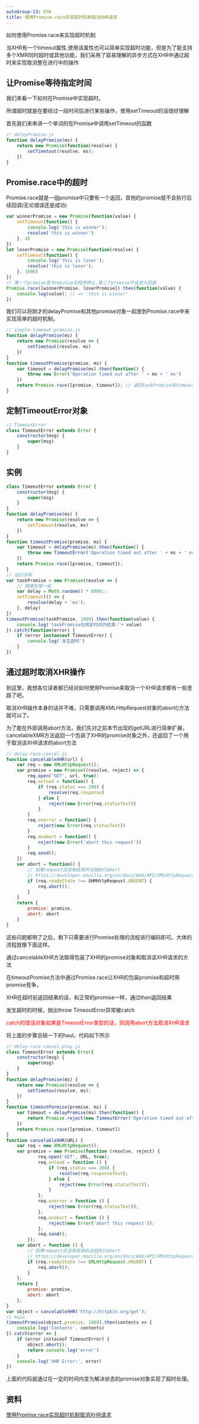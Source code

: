```yaml
---
autoGroup-13: ES6
title: 使用Promise.race实现超时机制取消XHR请求
---
```

如何使用Promise.race来实现超时机制

当XHR有一个timeout属性,使用该属性也可以简单实现超时功能，但是为了能支持多个XMR同时超时或其他功能，我们采用了容易理解的异步方式在XHR中通过超时来实现取消整在进行中的操作

## 让Promise等待指定时间
我们来看一下如何在Promise中实现超时。

所谓超时就是在要经过一段时间后进行某些操作，使用setTimeout的话很好理解

首先我们来串讲一个单词的在Promise中调用setTimeout的函数
```js
// delayPromise.js
function delayPromise(ms) {
    return new Promise(function(resolve) {
        setTimetout(resolve, ms);
    })
}
```
## Promise.race中的超时
Promise.race就是一组promise中只要有一个返回，其他的promise就不会执行后续回调(无论错误还是成功)
```js
var winnerPromise = new Promise(function(value) {
    setTimeout(function() {
        console.log('this is winner');
        resolve('this is winner')
    }, 4)
})
let loserPromise = new Promise(function(resolve) {
    setTimeout(function() {
        console.log('this is loser');
        resolve('this is loser');
    }, 1000)
})
// 第一个promise变为resolve后程序停止,第二个promise不会进入回调
Promise.race([winnerPromise, loserPromise]).then(function(value) {
    console.log(value); // => 'this is winner'
})
```
我们可以将刚才的delayPromise和其他promise对象一起放到Promise.race中来实现简单的超时机制。
```js
// simple-timeout-promise.js
function delayPromise(ms) {
    return new Promise(resolve => {
        setTimetout(resolve, ms)
    })
}
function timeoutPromise(promise, ms) {
    var timeout = delayPromise(ms).then(function() {
        throw new Error('Operation timed out after ' + ms + ' ms')
    })
    return Promise.race([promise, timeout]); // 返回taskPromise和timeoutPromise组成的Promise.race
}
```
## 定制TimeoutError对象
```js
// TimeoutError
class TimeoutError extends Error {
    constructor(msg) {
        super(msg)
    }
}
```
## 实例
```js
class TimeoutError extends Error {
    constructor(msg) {
        super(msg)
    } 
}
function delayPromise(ms) {
    return new Promise(resolve => {
        setTimeout(resolve, ms)
    })
}
function timeoutPromise(promise, ms) {
    var timeout = delayPromise(ms).then(function() {
        throw new TimeoutError('Operation timed out after ' + ms + ' ms')
    })
    return Promise.race([promise, timeout]);
}
// 运行示例
var taskPromise = new Promise(resolve => {
    // 随便处理一些
    var delay = Math.random() * 8000;;
    setTimeout(() => {
        resolve(delay + 'ms');
    }, delay)
})
timeoutPromise(taskPromise, 1000).then(function(value) {
    console.log('taskPromise在规定时间内结束:'+ value)
}).catch(function(error) {
    if (error instanceof TimeoutError) {
        console.log('发生超时')
    }
})
```
## 通过超时取消XHR操作
到这里，我想各位读者都已经对如何使用Promise来取消一个XHR请求都有一些思路了吧。

取消XHR操作本身的话并不难，只需要调用XMLHttpRequest对象的abort()方法就可以了。

为了能在外部调用abort方法，我们先对之前本节出现的getURL进行简单扩展，cancelableXMR方法返回一个包装了XHR的promise对象之外，还返回了一个用于取消该XHR请求的abort方法
```js
// delay-race-cancel.js
function cancelableXHR(url) {
    var req = new XMLHttpRequest();
    var promise = new Promise((resolve, reject) => {
        req.open('GET', url, true);
        req.onload = function() {
            if (req.status === 200) {
                resolve(req.response)
            } else {
                reject(new Error(req.statusText))
            }
        }
        req.onerror = function() {
            reject(new Error(req.statusText))
        }
        req.onabort = function() {
            reject(new Error('abort this request'))
        }
        req.send();
    })
    var abort = function() {
        // 如果request还没有结束的话就执行abort
        // https://developer.mozilla.org/en/docs/Web/API/XMLHttpRequest/Using_XMLHttpRequest
        if (req.readyState !== XHMHttpReqeust.UNSENT) {
            req.abort();
        }
    }
    return {
        promise: promise,
        abort: abort
    }
}
```
这些问题都明了之后，剩下只需要进行Promise处理的流程进行编码即可。大体的流程就像下面这样。

通过cancelableXHR方法取得包装了XHR的promise对象和取消该XHR请求的方法

在timeoutPromise方法中通过Promise.race让XHR的包装promise和超时用promise竞争。

XHR在超时前返回结果的话，和正常的promise一样，通过then返回结果

发生超时的时候，抛出throw TimeoutError异常被catch

<span style="color:red">catch的错误对象如果是TimeoutError类型的话，则调用abort方法取消XHR请求</span>

将上面的步骤总结一下的haul，代码如下所示
```js
// delay-race-cancel-play.js
class TimeoutError extends Error{
    constructor(msg) {
        super(msg)
    }
}
function delayPromise(ms) {
    return new Promise(resolve => {
        setTimetou(resolve, ms);
    })
}
function timeoutPormise(promise, ms) {
    var timeout = delayPromise(ms).then(function() {
        return Promise.reject(new TimeoutError('Operation timed out after '+ms))
    })
    return Promise.race([promise, timeout])
}
function cancelableXHR(URL) {
    var req = new XMLHttpRequest();
    var promise = new Promise(function (resolve, reject) {
            req.open('GET', URL, true);
            req.onload = function () {
                if (req.status === 200) {
                    resolve(req.responseText);
                } else {
                    reject(new Error(req.statusText));
                }
            };
            req.onerror = function () {
                reject(new Error(req.statusText));
            };
            req.onabort = function () {
                reject(new Error('abort this request'));
            };
            req.send();
        });
    var abort = function () {
        // 如果request还没有结束的话就执行abort
        // https://developer.mozilla.org/en/docs/Web/API/XMLHttpRequest/Using_XMLHttpRequest
        if (req.readyState !== XMLHttpRequest.UNSENT) {
            req.abort();
        }
    };
    return {
        promise: promise,
        abort: abort
    };
}
var object = cancelableXHR('http://httpbin.org/get');
// main
timeoutPromise(object.promise, 1000).then(contents => {
    console.log('Contents', contents)
}).catch(error => {
    if (error instaceof TimeoutError) {
        object.abort();
        return console.log('error')
    }
    console.log('XHR Error:', error)
})
```
上面的代码就通过在一定的时间内变为解决状态的promise对象实现了超时处理。
 

## 资料
[使用Promise.race实现超时机制取消XHR请求](https://segmentfault.com/a/1190000040055868)